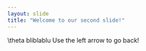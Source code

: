 ```yaml
---
layout: slide
title: "Welcome to our second slide!"
---
```

\theta bliblablu
Use the left arrow to go back!
